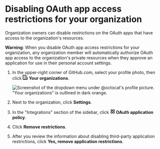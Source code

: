 # Disabling OAuth app access restrictions for your organization

Organization owners can disable restrictions on the OAuth apps that have access to the organization's resources.

<div class="ghd-spotlight ghd-spotlight-danger border rounded-1 my-3 p-3 f5 color-border-danger-emphasis color-bg-danger">

**Warning**: When you disable OAuth app access restrictions for your organization, any organization member will automatically authorize OAuth app access to the organization's private resources when they approve an application for use in their personal account settings.

</div>

1. In the upper-right corner of GitHub.com, select your profile photo, then click <svg version="1.1" width="16" height="16" viewBox="0 0 16 16" class="octicon octicon-organization" aria-hidden="true"><path d="M1.75 16A1.75 1.75 0 0 1 0 14.25V1.75C0 .784.784 0 1.75 0h8.5C11.216 0 12 .784 12 1.75v12.5c0 .085-.006.168-.018.25h2.268a.25.25 0 0 0 .25-.25V8.285a.25.25 0 0 0-.111-.208l-1.055-.703a.749.749 0 1 1 .832-1.248l1.055.703c.487.325.779.871.779 1.456v5.965A1.75 1.75 0 0 1 14.25 16h-3.5a.766.766 0 0 1-.197-.026c-.099.017-.2.026-.303.026h-3a.75.75 0 0 1-.75-.75V14h-1v1.25a.75.75 0 0 1-.75.75Zm-.25-1.75c0 .138.112.25.25.25H4v-1.25a.75.75 0 0 1 .75-.75h2.5a.75.75 0 0 1 .75.75v1.25h2.25a.25.25 0 0 0 .25-.25V1.75a.25.25 0 0 0-.25-.25h-8.5a.25.25 0 0 0-.25.25ZM3.75 6h.5a.75.75 0 0 1 0 1.5h-.5a.75.75 0 0 1 0-1.5ZM3 3.75A.75.75 0 0 1 3.75 3h.5a.75.75 0 0 1 0 1.5h-.5A.75.75 0 0 1 3 3.75Zm4 3A.75.75 0 0 1 7.75 6h.5a.75.75 0 0 1 0 1.5h-.5A.75.75 0 0 1 7 6.75ZM7.75 3h.5a.75.75 0 0 1 0 1.5h-.5a.75.75 0 0 1 0-1.5ZM3 9.75A.75.75 0 0 1 3.75 9h.5a.75.75 0 0 1 0 1.5h-.5A.75.75 0 0 1 3 9.75ZM7.75 9h.5a.75.75 0 0 1 0 1.5h-.5a.75.75 0 0 1 0-1.5Z"></path></svg> **Your organizations**.

   ![Screenshot of the dropdown menu under @octocat's profile picture. "Your organizations" is outlined in dark orange.](/assets/images/help/profile/your-organizations.png)

1. Next to the organization, click **Settings**.
1. In the "Integrations" section of the sidebar, click **<svg version="1.1" width="16" height="16" viewBox="0 0 16 16" class="octicon octicon-apps" aria-hidden="true"><path d="M1.5 3.25c0-.966.784-1.75 1.75-1.75h2.5c.966 0 1.75.784 1.75 1.75v2.5A1.75 1.75 0 0 1 5.75 7.5h-2.5A1.75 1.75 0 0 1 1.5 5.75Zm7 0c0-.966.784-1.75 1.75-1.75h2.5c.966 0 1.75.784 1.75 1.75v2.5a1.75 1.75 0 0 1-1.75 1.75h-2.5A1.75 1.75 0 0 1 8.5 5.75Zm-7 7c0-.966.784-1.75 1.75-1.75h2.5c.966 0 1.75.784 1.75 1.75v2.5a1.75 1.75 0 0 1-1.75 1.75h-2.5a1.75 1.75 0 0 1-1.75-1.75Zm7 0c0-.966.784-1.75 1.75-1.75h2.5c.966 0 1.75.784 1.75 1.75v2.5a1.75 1.75 0 0 1-1.75 1.75h-2.5a1.75 1.75 0 0 1-1.75-1.75ZM3.25 3a.25.25 0 0 0-.25.25v2.5c0 .138.112.25.25.25h2.5A.25.25 0 0 0 6 5.75v-2.5A.25.25 0 0 0 5.75 3Zm7 0a.25.25 0 0 0-.25.25v2.5c0 .138.112.25.25.25h2.5a.25.25 0 0 0 .25-.25v-2.5a.25.25 0 0 0-.25-.25Zm-7 7a.25.25 0 0 0-.25.25v2.5c0 .138.112.25.25.25h2.5a.25.25 0 0 0 .25-.25v-2.5a.25.25 0 0 0-.25-.25Zm7 0a.25.25 0 0 0-.25.25v2.5c0 .138.112.25.25.25h2.5a.25.25 0 0 0 .25-.25v-2.5a.25.25 0 0 0-.25-.25Z"></path></svg> OAuth application policy**.
1. Click **Remove restrictions**.
1. After you review the information about disabling third-party application restrictions, click **Yes, remove application restrictions**.
